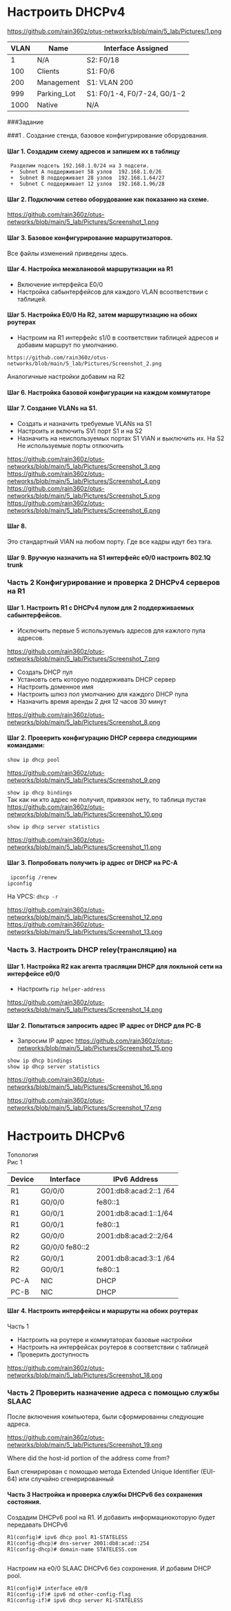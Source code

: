 # Настроить DHCPv4

https://github.com/rain360z/otus-networks/blob/main/5_lab/Pictures/1.png

| VLAN	| Name	| Interface Assigned|
|-------|-------|-------------------|
| 1	|N/A	| S2: F0/18| 
| 100	|Clients	|S1: F0/6|
| 200	|Management|	S1: VLAN 200 |
| 999|	Parking_Lot|	S1: F0/1-4, F0/7-24, G0/1-2|
| 1000	|Native	|N/A|



###Задание

###1 . Создание стенда, базовое конфигурирование оборудования.

#### Шаг 1. Создадим схему адресов и запишем их в таблицу
     Разделим подсеть 192.168.1.0/24 на 3 подсети.  
     +  Subnet A поддерживает 58 узлов  192.168.1.0/26
     +  Subnet B поддерживает 28 узлов  192.168.1.64/27
     +  Subnet C поддерживает 12 узлов  192.168.1.96/28

#### Шаг 2. Подключим сетево оборудование как показанно на схеме.

https://github.com/rain360z/otus-networks/blob/main/5_lab/Pictures/Screenshot_1.png

#### Шаг 3. Базовое конфигурирование маршрутизаторов.

Все файлы изменений приведены здесь.

#### Шаг 4. Настройка межвлановой маршрутизации на R1

 + Включение интерфейса E0/0  
 + Настройка сабынтерфейсов для каждого VLAN всоответствии с таблицей.
#### Шаг 5. Настройка E0/0 На R2, затем маршрутизацию на обоих роутерах
 + Настроим на R1 интерфейс s1/0 в соответствии таблицей адресов и добавим 
маршрут по умолчанию.
```  
https://github.com/rain360z/otus-networks/blob/main/5_lab/Pictures/Screenshot_2.png

``` 

Аналогичные настройки добавим на R2

#### Шаг 6. Настройка базовой конфигурации на каждом коммутаторе

#### Шаг 7. Создание VLANs на S1.
 + Создать и назначить требуемые VLANs на S1 
 + Настроить и включить SVI порт S1 и на S2
 + Назначить на неиспользуемых портах S1 VlAN и выключить их. На S2 Не используемые порты отлкючить

https://github.com/rain360z/otus-networks/blob/main/5_lab/Pictures/Screenshot_3.png
https://github.com/rain360z/otus-networks/blob/main/5_lab/Pictures/Screenshot_4.png
https://github.com/rain360z/otus-networks/blob/main/5_lab/Pictures/Screenshot_5.png
https://github.com/rain360z/otus-networks/blob/main/5_lab/Pictures/Screenshot_6.png


#### Шаг 8. 

Это стандартный VlAN на любом порту. Где все кадры идут без тэга.

#### Шаг 9. Вручную назначить на S1 интерфейс e0/0 настроить 802.1Q trunk



### Часть 2 Конфигурирование и проверка 2 DHCPv4 серверов на R1

#### Шаг 1. Настроить R1 с DHCPv4 пулом для 2 поддерживаемых сабынтерфейсов.
+ Исключить первые 5 используемыъ адресов для кажлого пула адресов.

https://github.com/rain360z/otus-networks/blob/main/5_lab/Pictures/Screenshot_7.png  

+ Создать DHCP пул
+ Установть сеть которую поддерживать DHCP сервер
+ Настроить доменное имя
+ Настроить шлюз пол умолчанию для каждого DHCP пула
+ Назначить время аренды 2 дня 12 часов 30 минут

https://github.com/rain360z/otus-networks/blob/main/5_lab/Pictures/Screenshot_8.png

#### Шаг 2. Проверить конфигурацию DHCP сервера следующими командами:
```show ip dhcp pool```   

https://github.com/rain360z/otus-networks/blob/main/5_lab/Pictures/Screenshot_9.png

```show ip dhcp bindings ```  
  Так как ни кто адрес не получил, привязок нету, то таблица пустая  
https://github.com/rain360z/otus-networks/blob/main/5_lab/Pictures/Screenshot_10.png

```show ip dhcp server statistics```

https://github.com/rain360z/otus-networks/blob/main/5_lab/Pictures/Screenshot_11.png
 

#### Шаг 3. Попробовать получить ip адрес от DHCP на PC-A
``` ipconfig /renew```  
```ipconfig ```

На VPCS: ```dhcp -r```

https://github.com/rain360z/otus-networks/blob/main/5_lab/Pictures/Screenshot_12.png
https://github.com/rain360z/otus-networks/blob/main/5_lab/Pictures/Screenshot_13.png


### Часть 3.  Настроить DHCP reley(трансляцию) на 

#### Шаг 1. Настройка R2 как агента трасляции DHCP для локльной сети на интерфейсе e0/0
+ Настроить r``` ip helper-address ``` 

https://github.com/rain360z/otus-networks/blob/main/5_lab/Pictures/Screenshot_14.png

#### Шаг 2. Попытаться запросить адрес IP адрес от DHCP для PC-B
+ Запросим IP адрес
https://github.com/rain360z/otus-networks/blob/main/5_lab/Pictures/Screenshot_15.png

```show ip dhcp bindings ```  
```show ip dhcp server statistics```

https://github.com/rain360z/otus-networks/blob/main/5_lab/Pictures/Screenshot_16.png

https://github.com/rain360z/otus-networks/blob/main/5_lab/Pictures/Screenshot_17.png


# Настроить DHCPv6


Топология  
Рис 1

| Device|	Interface|	IPv6 Address|
|-------|----------------|------------------|
| R1|	G0/0/0|	2001:db8:acad:2::1 /64|
| R1|	G0/0/0| fe80::1|
| R1	|G0/0/1|	2001:db8:acad:1::1/64|
| R1	|G0/0/1	|fe80::1|
| R2	|G0/0/0|	2001:db8:acad:2::2/64|
| R2	|G0/0/0	fe80::2|
| R2	|G0/0/1|	2001:db8:acad:3::1 /64|
| R2	|G0/0/1|	fe80::1|
| PC-A	|	NIC|	DHCP|
| PC-B	|	NIC|	DHCP|


#### Шаг 4. Настроить интерфейсы и маршруты на обоих роутерах
Часть 1
 
+ Настроить на роутере и коммутаторах базовые настройки
+ Настроить на интерфейсах роутеров в соответствии с таблицей
+ Проверить доступность

https://github.com/rain360z/otus-networks/blob/main/5_lab/Pictures/Screenshot_18.png

### Часть 2 Проверить назначение адреса с помощью службы SLAAC

После включения компьютера, были сформированны следующие адреса.

https://github.com/rain360z/otus-networks/blob/main/5_lab/Pictures/Screenshot_19.png

Where did the host-id portion of the address come from?

Был сгенирирован c помощью метода Extended Unique Identifier (EUI-64) или случайно сгенерированный

#### Часть 3 Настройка и проверка службы DHCPv6 без сохранения состояния.
Создадим DHCPv6 pool на R1. И добавить информациюкоторую будет передавать DHCPv6
```
R1(config)# ipv6 dhcp pool R1-STATELESS  
R1(config-dhcp)# dns-server 2001:db8:acad::254  
R1(config-dhcp)# domain-name STATELESS.com 
 
```

Настроим на e0/0 SLAAC DHCPv6 без сохронения. И добавим DHCP pool.

```
R1(config)# interface e0/0
R1(config-if)# ipv6 nd other-config-flag
R1(config-if)# ipv6 dhcp server R1-STATELESS

``` 





